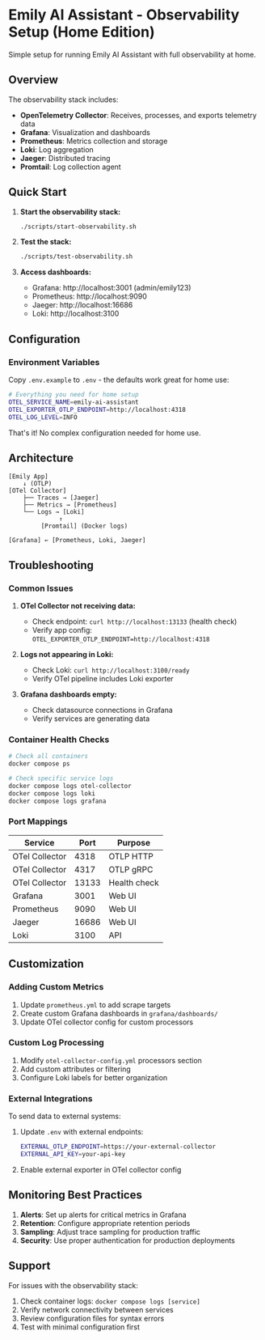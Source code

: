 # Emily AI Assistant - Observability Setup (Home Edition)

Simple setup for running Emily AI Assistant with full observability at home.

## Overview

The observability stack includes:
- **OpenTelemetry Collector**: Receives, processes, and exports telemetry data
- **Grafana**: Visualization and dashboards
- **Prometheus**: Metrics collection and storage
- **Loki**: Log aggregation
- **Jaeger**: Distributed tracing
- **Promtail**: Log collection agent

## Quick Start

1. **Start the observability stack:**
   ```bash
   ./scripts/start-observability.sh
   ```

2. **Test the stack:**
   ```bash
   ./scripts/test-observability.sh
   ```

3. **Access dashboards:**
   - Grafana: http://localhost:3001 (admin/emily123)
   - Prometheus: http://localhost:9090
   - Jaeger: http://localhost:16686
   - Loki: http://localhost:3100

## Configuration

### Environment Variables

Copy `.env.example` to `.env` - the defaults work great for home use:

```bash
# Everything you need for home setup
OTEL_SERVICE_NAME=emily-ai-assistant
OTEL_EXPORTER_OTLP_ENDPOINT=http://localhost:4318
OTEL_LOG_LEVEL=INFO
```

That's it! No complex configuration needed for home use.

## Architecture

```
[Emily App] 
    ↓ (OTLP)
[OTel Collector]
    ├── Traces → [Jaeger]
    ├── Metrics → [Prometheus]
    └── Logs → [Loki]
              ↑
         [Promtail] (Docker logs)

[Grafana] ← [Prometheus, Loki, Jaeger]
```

## Troubleshooting

### Common Issues

1. **OTel Collector not receiving data:**
   - Check endpoint: `curl http://localhost:13133` (health check)
   - Verify app config: `OTEL_EXPORTER_OTLP_ENDPOINT=http://localhost:4318`

2. **Logs not appearing in Loki:**
   - Check Loki: `curl http://localhost:3100/ready`
   - Verify OTel pipeline includes Loki exporter

3. **Grafana dashboards empty:**
   - Check datasource connections in Grafana
   - Verify services are generating data

### Container Health Checks

```bash
# Check all containers
docker compose ps

# Check specific service logs
docker compose logs otel-collector
docker compose logs loki
docker compose logs grafana
```

### Port Mappings

| Service | Port | Purpose |
|---------|------|---------|
| OTel Collector | 4318 | OTLP HTTP |
| OTel Collector | 4317 | OTLP gRPC |
| OTel Collector | 13133 | Health check |
| Grafana | 3001 | Web UI |
| Prometheus | 9090 | Web UI |
| Jaeger | 16686 | Web UI |
| Loki | 3100 | API |

## Customization

### Adding Custom Metrics

1. Update `prometheus.yml` to add scrape targets
2. Create custom Grafana dashboards in `grafana/dashboards/`
3. Update OTel collector config for custom processors

### Custom Log Processing

1. Modify `otel-collector-config.yml` processors section
2. Add custom attributes or filtering
3. Configure Loki labels for better organization

### External Integrations

To send data to external systems:

1. Update `.env` with external endpoints:
   ```bash
   EXTERNAL_OTLP_ENDPOINT=https://your-external-collector
   EXTERNAL_API_KEY=your-api-key
   ```

2. Enable external exporter in OTel collector config

## Monitoring Best Practices

1. **Alerts**: Set up alerts for critical metrics in Grafana
2. **Retention**: Configure appropriate retention periods
3. **Sampling**: Adjust trace sampling for production traffic
4. **Security**: Use proper authentication for production deployments

## Support

For issues with the observability stack:
1. Check container logs: `docker compose logs [service]`
2. Verify network connectivity between services
3. Review configuration files for syntax errors
4. Test with minimal configuration first
